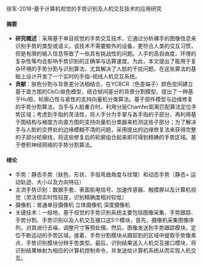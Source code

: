 ### 
徐军-2018-基于计算机视觉的手势识别及人机交互技术的应用研究
#### 摘要
- **研究概述**：采用基于单目视觉的手势交互技术，它通过分析裸手的图像信息来识别手势的类型或语义。该技术不需要额外的设备，更符合人类的交互习惯，但是有限的输入信息导致了一些具有挑战性的问题。人手的高自由度、环境的复杂性等均会影响手势识别的正确率与运算速度。为此，本文提出了能用于复杂环境的手势分割与识别算法，尤其解决了人脸的干扰问题，在这些算法的基础上设计开发了一个实时的手指-视线人机交互系统。
- **贡献**：肤色分割与背景差分法相结合，在YCBCR（色差端子）颜色空间建立基于直方图的CbCr肤色模型，结合帧间差分的背景分割模型，提出了一种基于Hu矩、轮廓凸性与紧性的支持向量机分类算法。基于部件模型与边缘修复的手势分割算法，当手与人脸重合时，利用分层Chamfer距离匹配算法定位手势区域；考虑到手指的灵活性，将人手分为手掌与各手指的子部分，再利用基于图结构与梯度方向直方图的支持向量机分类器来检测这些子部分；为了解决手与人脸的交界处的边缘模糊不清的问题，采用提出的边缘修复法来获得完整的子部分轮廓线，将这些修复后的轮廓组合起来即可得到精确的手势区域。基于卷积神经网络的手势分割算法。
#### 绪论
- 手势：静态手势（肤色、形状、手指弯曲角度与纹理）和动态手势（静态+ 运动轨迹、大小以及方向特征）  
- 主流手势识别：数据手套、表面肌电信号、加速传感器、触摸屏以及计算机视觉（灵活但实时性较差，识别精确度相对较低）
- 摄像机：普通单目摄像机 立体摄像机 深度摄像机  
- 关键技术：一般地，基于视觉的手势识别系统主要包括图像采集、手势跟踪、手势分割、手势识别以及人机交互接口这5个模块，首先，摄像机采集图像序列，对其进行去噪、调整尺寸等预处理。然后，图像发送到手势跟踪模块，定位不断运动的手势区域。接着，手势分割模块从跟踪到的区域中提取手势像素点，手势识别模块分辨手势类型。最后，识别结果送入人机交互接口模块，将识别结果映射为相应的计算机控制命令，并发送给计算机系统从而实现人机交互。  